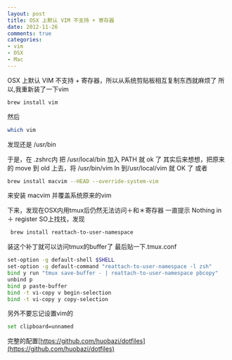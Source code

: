 ```yaml
---
layout: post
title: OSX 上默认 VIM 不支持 + 寄存器
date: 2012-11-26
comments: true
categories:
- vim
- OSX
- Mac
---
```


OSX 上默认 VIM 不支持 + 寄存器，所以从系统剪贴板相互复制东西就麻烦了
所以,我重新装了一下vim

```bash
brew install vim
```
然后
```bash
which vim
```
发现还是 /usr/bin

于是，在 .zshrc内 把 /usr/local/bin 加入 PATH 就 ok 了
其实后来想想，把原来的 move 到 old 上去，将 /usr/bin/vim ln 到/usr/local/vim 就 OK 了
或者

```bash
brew install macvim --HEAD --override-system-vim
```
来安装 macvim 并覆盖系统原来的vim

下来，发现在OSX内用tmux后仍然无法访问＋和＊寄存器
一直提示 Nothing in ＋ register
SO上找找，发现

```bash
 brew install reattach-to-user-namespace
```
装这个补丁就可以访问tmux的buffer了
最后贴一下.tmux.conf

<!--more-->

```bash
set-option -g default-shell $SHELL
set-option -g default-command "reattach-to-user-namespace -l zsh"
bind y run "tmux save-buffer - | reattach-to-user-namespace pbcopy"
unbind p
bind p paste-buffer
bind -t vi-copy v begin-selection
bind -t vi-copy y copy-selection

```

另外不要忘记设置vim的

```bash
set clipboard=unnamed
```

完整的配置[https://github.com/huobazi/dotfiles](https://github.com/huobazi/dotfiles)
